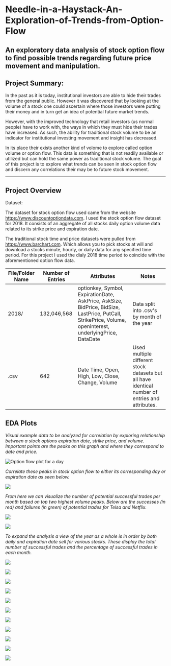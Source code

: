 Needle-in-a-Haystack-An-Exploration-of-Trends-from-Option-Flow
===
An exploratory data analysis of stock option flow to find possible trends regarding future price movement and manipulation.
---

**Project Summary:**
---

In the past as it is today, institutional investors are able to hide their trades from the general public. However it was discovered that by looking at the volume of a stock one could ascertain where those investors were putting their money and in turn get an idea of potential future market trends. 

However, with the improved technology that retail investors (us normal people) have to work with, the ways in which they must hide their trades have increased. As such, the ability for traditional stock volume to be an indicator for institutional investing movement and insight has decreased. 

In its place their exists another kind of volome to explore called option volume or option flow. This data is something that is not readily available or utilized but can hold the same power as traditional stock volume. The goal of this project is to explore what trends can be seen in stock option flow and discern any correlations their may be to future stock movement. 

---
**Project Overview**
---

Dataset:

The dataset for stock option flow used came from the website https://www.discountoptiondata.com. I used the stock option flow dataset for 2018. It consists of an aggregate of all stocks daily option volume data related to its strike price and expiration date. 

The traditional stock time and price datasets were pulled from https://www.barchart.com. Which allows you to pick stocks at will and download a stocks minute, hourly, or daily data for any specified time period. For this project I used the dialy 2018 time period to coincide with the aforementioned option flow data.

| File/Folder Name | Number of Entries | Attributes | Notes |
| --------------- | ---------------| ------------------------------------------------------------| ----------|
| 2018/ | 132,046,568 | optionkey, Symbol, ExpirationDate, AskPrice, AskSize, BidPrice, BidSize, LastPrice, PutCall, StrikePrice, Volume, openinterest, underlyingPrice, DataDate | Data split into .csv's by month of the year
| <stock>.csv | 642 | Date Time, Open, High, Low, Close, Change, Volume | Used multiple different stock datasets but all have identical number of entries and attributes. |

**EDA Plots**
---

*Visual example data to be analyzed for correlation by exploring relationship between a stock options expiration date, strike price, and volume. Important points are the peaks on this graph and where they correspond to date and price.*
 
 ![Option flow plot for a day](/img/tsla0116flow.png)
 
*Correlate these peaks in stock option flow to either its corresponding day or expiration date as seen below.*

![](/img/exp_tsla_with_price.png)

*From here we can visualize the number of potential successful trades per month based on top two highest volume peaks. Below are the successes (in red) and failures (in green) of potential trades for Telsa and Netflix.*

![](/img/tsla_Jan_peak_option.png)

![](/img/nflx_Jan_peak_option.png)

*To expand the analysis a view of the year as a whole is in order by both daily and expiration date sell for various stocks. These display the total number of successful trades and the percentage of successful trades in each month.*

![](/img/NFLX_Summary_2018.png)

![](/img/AMD_Summary_2018.png)

![](/img/FB_Summary_2018.png)

![](/img/BA_Summary_2018.png)

![](/img/BABA_Summary_2018.png)

![](/img/DIS_Summary_2018.png)

![](/img/GOOGL_Summary_2018.png)

![](/img/HD_Summary_2018.png)

![](/img/JPM_Summary_2018.png)

![](/img/SHOP_Summary_2018.png)

![](/img/WYNN_Summary_2018.png)





